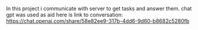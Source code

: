 In this project i communicate with server to get tasks and answer them.
chat gpt was used as aid here is link to conversation:
https://chat.openai.com/share/58e82ee9-317b-4dd6-9d60-b8682c5280fb


